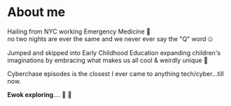 # About me 

Hailing from NYC working Emergency Medicine 🏥   
no two nights are ever the same
and we never ever say the "Q" word 🤐

Jumped and skipped into Early Childhood Education expanding children's imaginations by embracing what makes us all cool & weirdly unique 🧩

Cyberchase episodes is the closest I ever came to anything tech/cyber...till now.


**Ewok exploring**....
🌠 🔫

